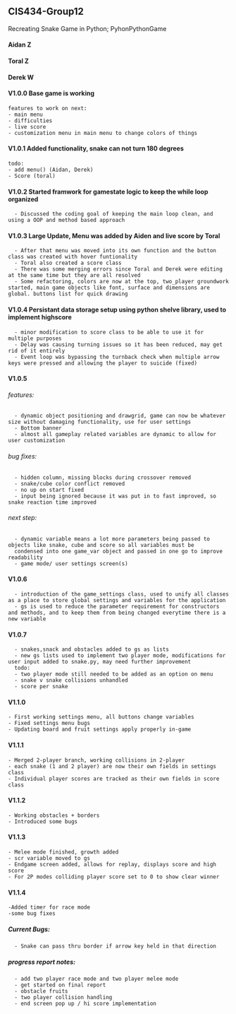 ## CIS434-Group12
Recreating Snake Game in Python; PyhonPythonGame

#### Aidan Z
#### Toral Z
#### Derek W


#### V1.0.0 Base game is working  
    features to work on next:  
    - main menu  
    - difficulties  
    - live score  
    - customization menu in main menu to change colors of things  
    
#### V1.0.1 Added functionality, snake can not turn 180 degrees    
    todo:  
    - add menu() (Aidan, Derek)  
    - Score (toral)  
    
#### V1.0.2 Started framwork for gamestate logic to keep the while loop organized   
      - Discussed the coding goal of keeping the main loop clean, and using a OOP and method based approach  
      
#### V1.0.3 Large Update, Menu was added by Aiden and live score by Toral  
      - After that menu was moved into its own function and the button class was created with hover funtionality 
      - Toral also created a score class  
      - There was some merging errors since Toral and Derek were editing at the same time but they are all resolved  
      - Some refactoring, colors are now at the top, two_player groundwork started, main game objects like font, surface and dimensions are global. buttons list for quick drawing  
      
#### V1.0.4 Persistant data storage setup using python shelve library, used to implement highscore  
      - minor modification to score class to be able to use it for multiple purposes  
      - Delay was causing turning issues so it has been reduced, may get rid of it entirely  
      - Event loop was bypassing the turnback check when multiple arrow keys were pressed and allowing the player to suicide (fixed)  
      
#### V1.0.5   
   ###### features:  
      - dynamic object positioning and drawgrid, game can now be whatever size without damaging functionality, use for user settings  
      - Bottom banner  
      - almost all gameplay related variables are dynamic to allow for user customization  
      
   ###### bug fixes:  
      - hidden column, missing blocks during crossover removed  
      - snake/cube color conflict removed  
      - no up on start fixed  
      - input being ignored because it was put in to fast improved, so snake reaction time improved  
      
   ###### next step:  
      - dynamic variable means a lot more parameters being passed to objects like snake, cube and score so all variables must be
      condensed into one game_var object and passed in one go to improve readability  
      - game mode/ user settings screen(s)  
      
#### V1.0.6  
      - introduction of the game_settings class, used to unify all classes as a place to store global settings and variables for the application  
      - gs is used to reduce the parameter requirement for constructors and methods, and to keep them from being changed everytime there is a new variable  

#### V1.0.7  
      - snakes,snack and obstacles added to gs as lists  
      - new gs lists used to implement two player mode, modifications for user input added to snake.py, may need further improvement  
      todo:  
      - two player mode still needed to be added as an option on menu  
      - snake v snake collisions unhandled
      - score per snake

#### V1.1.0
    - First working settings menu, all buttons change variables
    - Fixed settings menu bugs
    - Updating board and fruit settings apply properly in-game
    
#### V1.1.1
    - Merged 2-player branch, working collisions in 2-player
    - each snake (1 and 2 player) are now their own fields in settings class
    - Individual player scores are tracked as their own fields in score class

#### V1.1.2
    - Working obstacles + borders
    - Introduced some bugs
    
#### V1.1.3
    - Melee mode finished, growth added
    - scr variable moved to gs
    - Endgame screen added, allows for replay, displays score and high score
    - For 2P modes colliding player score set to 0 to show clear winner
    
#### V1.1.4
    -Added timer for race mode
    -some bug fixes    
    
##### Current Bugs:  
      - Snake can pass thru border if arrow key held in that direction  

##### progress report notes:  
      - add two player race mode and two player melee mode  
      - get started on final report  
      - obstacle fruits  
      - two player collision handling
      - end screen pop up / hi score implementation
      
